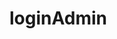 <!--aska\                   semogayangggggggggggggggggggggggggggg
saskasiaksiaskasikasikasiaiskasikas-->
# loginAdmin
